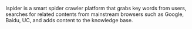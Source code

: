 Ispider is a smart spider crawler platform that grabs key words 
from users, searches for related contents from mainstream browsers 
such as Google, Baidu, UC, and adds content to the knowledge base.